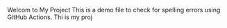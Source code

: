  Welcom to My Project
This is a demo file to check for spelling errors using GitHub Actions.
Thi is my proj
